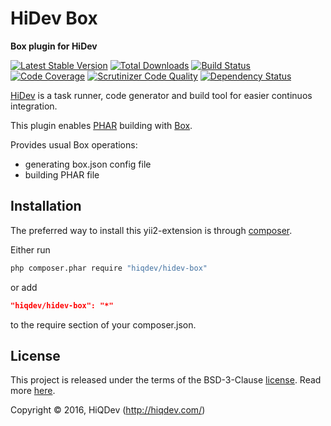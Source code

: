 HiDev Box
=========

**Box plugin for HiDev**

[![Latest Stable Version](https://poser.pugx.org/hiqdev/hidev-box/v/stable)](https://packagist.org/packages/hiqdev/hidev-box)
[![Total Downloads](https://poser.pugx.org/hiqdev/hidev-box/downloads)](https://packagist.org/packages/hiqdev/hidev-box)
[![Build Status](https://img.shields.io/travis/hiqdev/hidev-box.svg)](https://travis-ci.org/hiqdev/hidev-box)
[![Code Coverage](https://scrutinizer-ci.com/g/hiqdev/hidev-box/badges/coverage.png?b=master)](https://scrutinizer-ci.com/g/hiqdev/hidev-box/?branch=master)
[![Scrutinizer Code Quality](https://scrutinizer-ci.com/g/hiqdev/hidev-box/badges/quality-score.png?b=master)](https://scrutinizer-ci.com/g/hiqdev/hidev-box/?branch=master)
[![Dependency Status](https://www.versioneye.com/php/hiqdev:hidev-box/dev-master/badge.svg)](https://www.versioneye.com/php/hiqdev:hidev-box/dev-master)

[HiDev](https://github.com/hiqdev/hidev) is a task runner, code generator and build tool for easier continuos integration.

This plugin enables [PHAR](http://php.net/manual/en/intro.phar.php) building with [Box](https://github.com/box-project/box2).

Provides usual Box operations:
- generating box.json config file
- building PHAR file

## Installation

The preferred way to install this yii2-extension is through [composer](http://getcomposer.org/download/).

Either run

```sh
php composer.phar require "hiqdev/hidev-box"
```

or add

```json
"hiqdev/hidev-box": "*"
```

to the require section of your composer.json.

## License

This project is released under the terms of the BSD-3-Clause [license](LICENSE).
Read more [here](http://choosealicense.com/licenses/bsd-3-clause).

Copyright © 2016, HiQDev (http://hiqdev.com/)

